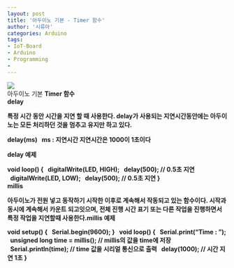 ```yaml
---
layout: post
title: '아두이노 기본 - Timer 함수'
author: '시류아'
categories: Arduino
tags:
- IoT-Board
- Arduino
- Programming
-
---
```



<script> location.href='https://cafe.naver.com/develoid/776063' ; </script>

<div>
 <div>
  <img src="https://dthumb-phinf.pstatic.net/?src=%22http%3A%2F%2Fblogfiles.naver.net%2FMjAxNzAxMThfMjI2%2FMDAxNDg0NzA1MTUxNzc1.KpEcc-C8CsasW-WfSNIE99O8Ut30K7wTPFwvzfrr1H8g.AuvlN0uPDKgio8XR_3CG9G0N1mfBcSULsfbQIU7yH08g.JPEG.searphiel9%2Farduino_logo.jpg%22&amp;type=cafe_wa740">
 </div>
</div>
<div>
 <div>
  <div>
   아두이노 기본
   <b>Timer 함수
  </div>
 </div>
</div>
<div>
 <div>
  <div>
   delay
  </div>
 </div>
</div>
<div>
 <p>특정 시간 동안 시간을 지연 할 때 사용한다. delay가 사용되는 지연시간동안에는 아두이노는 모든 처리하던 것을 멈추고 유지만 하고 있다.</p>
</div>
<div>
 <div>
  <div>
   delay(ms)
   <b>&nbsp;
   <b>ms&nbsp;:&nbsp;지연시간
   <b>지연시간은&nbsp;1000이&nbsp;1초이다
  </div>
 </div>
</div>
<div>
 <p>delay 예제</p>
</div>
<div>
 <div>
  <div>
   void&nbsp;loop()&nbsp;{
   <b>&nbsp;&nbsp;digitalWrite(LED,&nbsp;HIGH);
   <b>&nbsp;&nbsp;delay(500);&nbsp;//&nbsp;0.5초&nbsp;지연
   <b>&nbsp;&nbsp;digitalWrite(LED,&nbsp;LOW);
   <b>&nbsp;&nbsp;delay(500);&nbsp;//&nbsp;0.5초&nbsp;지연
   <b>}
  </div>
 </div>
</div>
<div>
 <div>
  <div></div>
 </div>
</div>
<div>
 <div>
  <div>
   millis
  </div>
 </div>
</div>
<div>
 <p><span>아두이노가 전원 넣고 동작하기 시작한 이후로 계속해서 작동되고 있는 함수이다. 시작과 동시에 계속해서 카운트 되고잇으며, 전체 진행 시간 표기 또는 다른 작업을 진행하면서 특정 작업을 지연할때 사용한다.<b></span><span><b></span><span>millis 예제</span></p>
</div>
<div>
 <div>
  <div>
   void&nbsp;setup()&nbsp;{
   <b>&nbsp;&nbsp;Serial.begin(9600);
   <b>}
   <b>&nbsp;
   <b>void&nbsp;loop()&nbsp;{
   <b>&nbsp;&nbsp;Serial.print(“Time&nbsp;:&nbsp;”);
   <b>&nbsp;&nbsp;unsigned&nbsp;long&nbsp;time&nbsp;=&nbsp;millis();&nbsp;//&nbsp;millis의&nbsp;값을&nbsp;time에&nbsp;저장
   <b>&nbsp;&nbsp;Serial.println(time);&nbsp;//&nbsp;time&nbsp;값을&nbsp;시리얼&nbsp;통신으로&nbsp;출력
   <b>&nbsp;&nbsp;delay(1000);&nbsp;//&nbsp;시간&nbsp;지연&nbsp;1초
   <b>}
  </div>
 </div>
</div>
